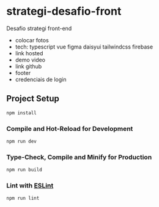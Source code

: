 # strategi-desafio-front

Desafio strategi front-end

- colocar fotos
- tech: typescript vue figma daisyui tailwindcss firebase
- link hosted
- demo video
- link github
- footer 
- credenciais de login

## Project Setup

```sh
npm install
```

### Compile and Hot-Reload for Development

```sh
npm run dev
```

### Type-Check, Compile and Minify for Production

```sh
npm run build
```

### Lint with [ESLint](https://eslint.org/)

```sh
npm run lint
```
